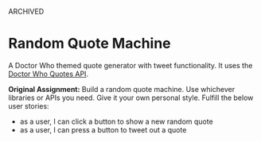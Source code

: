 ARCHIVED
# Random Quote Machine
A Doctor Who themed quote generator with tweet functionality. It uses the [Doctor Who Quotes API](https://github.com/Schlenges/doctor-who-quote-api).

**Original Assignment:** Build a random quote machine. Use whichever libraries or APIs you need. Give it your own personal style. Fulfill the below user stories:

- as a user, I can click a button to show a new random quote
- as a user, I can press a button to tweet out a quote
